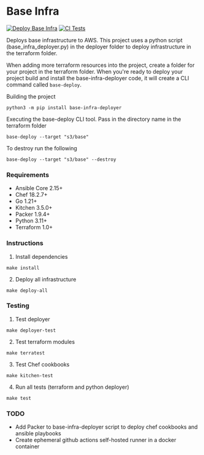 # Base Infra
[![Deploy Base Infra](https://github.com/pafable/base-infra/actions/workflows/deploy.yml/badge.svg)](https://github.com/pafable/base-infra/actions/workflows/deploy.yml)
[![CI Tests](https://github.com/pafable/base-infra/actions/workflows/ci.yml/badge.svg)](https://github.com/pafable/base-infra/actions/workflows/ci.yml)

Deploys base infrastructure to AWS. 
This project uses a python script (base_infra_deployer.py) in the deployer folder to deploy infrastructure in the terraform folder.

When adding more terraform resources into the project, create a folder for your project in the terraform folder. 
When you're ready to deploy your project build and install the base-infra-deployer code, it will create a CLI command called `base-deploy`.

Building the project
```commandline
python3 -m pip install base-infra-deployer
```

Executing the base-deploy CLI tool. Pass in the directory name in the terraform folder
```commandline
base-deploy --target "s3/base"
```

To destroy run the following
```commandline
base-deploy --target "s3/base" --destroy
```


### Requirements
- Ansible Core 2.15+
- Chef 18.2.7+
- Go 1.21+
- Kitchen 3.5.0+
- Packer 1.9.4+
- Python 3.11+
- Terraform 1.0+

### Instructions
1. Install dependencies
```commandline
make install
```

2. Deploy all infrastructure
```commandline
make deploy-all
```

### Testing
1. Test deployer
```commandline
make deployer-test
```

2. Test terraform modules
```commandline
make terratest
```

3. Test Chef cookbooks
```commandline
make kitchen-test
```

4. Run all tests (terraform and python deployer)
```commandline
make test
```

### TODO
- Add Packer to base-infra-deployer script to deploy chef cookbooks and ansible playbooks
- Create ephemeral github actions self-hosted runner in a docker container
